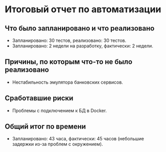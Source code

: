 # Итоговый отчет по автоматизации

## Что было запланировано и что реализовано
- Запланировано: 30 тестов, реализовано: 30 тестов.
- Запланировано: 2 недели на разработку, фактически: 2 недели.

## Причины, по которым что-то не было реализовано
- Нестабильность эмулятора банковских сервисов.

## Сработавшие риски
- Проблемы с подключением к БД в Docker.

## Общий итог по времени
- Запланировано: 43 часа, фактически: 45 часов (небольшие задержки из-за проблем с окружением).